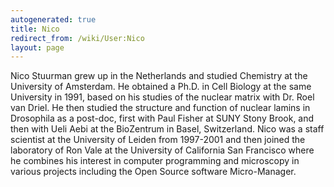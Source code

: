 ```yaml
---
autogenerated: true
title: Nico
redirect_from: /wiki/User:Nico
layout: page
---
```


Nico Stuurman grew up in the Netherlands and studied Chemistry at the
University of Amsterdam. He obtained a Ph.D. in Cell Biology at the same
University in 1991, based on his studies of the nuclear matrix with Dr.
Roel van Driel. He then studied the structure and function of nuclear
lamins in Drosophila as a post-doc, first with Paul Fisher at SUNY Stony
Brook, and then with Ueli Aebi at the BioZentrum in Basel, Switzerland.
Nico was a staff scientist at the University of Leiden from 1997-2001
and then joined the laboratory of Ron Vale at the University of
California San Francisco where he combines his interest in computer
programming and microscopy in various projects including the Open Source
software Micro-Manager.
